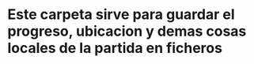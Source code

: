# Este carpeta sirve para guardar el progreso, ubicacion y demas cosas locales de la partida en ficheros
